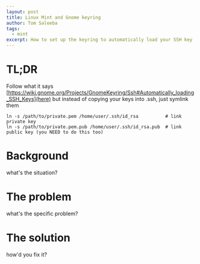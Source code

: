 ```yaml
---
layout: post
title: Linux Mint and Gnome keyring
author: Tom Saleeba
tags:
  - mint
excerpt: How to set up the keyring to automatically load your SSH key
---
```


# TL;DR
Follow what it says [https://wiki.gnome.org/Projects/GnomeKeyring/Ssh#Automatically_loading_SSH_Keys](here) but instead of copying your keys into .ssh, just symlink them

    ln -s /path/to/private.pem /home/user/.ssh/id_rsa          # link private key
    ln -s /path/to/private.pem.pub /home/user/.ssh/id_rsa.pub  # link public key (you NEED to do this too)

# Background
what's the situation?

# The problem
what's the specific problem?

# The solution
how'd you fix it?